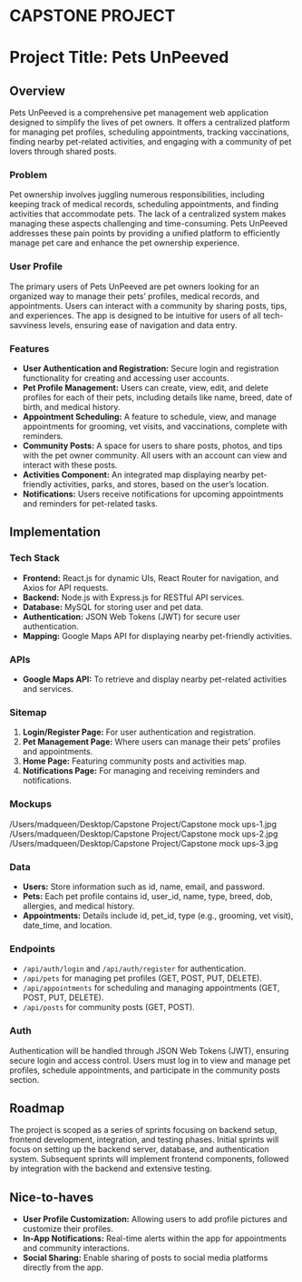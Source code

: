 # CAPSTONE PROJECT

# Project Title: Pets UnPeeved

## Overview

Pets UnPeeved is a comprehensive pet management web application designed to simplify the lives of pet owners. It offers a centralized platform for managing pet profiles, scheduling appointments, tracking vaccinations, finding nearby pet-related activities, and engaging with a community of pet lovers through shared posts.

### Problem

Pet ownership involves juggling numerous responsibilities, including keeping track of medical records, scheduling appointments, and finding activities that accommodate pets. The lack of a centralized system makes managing these aspects challenging and time-consuming. Pets UnPeeved addresses these pain points by providing a unified platform to efficiently manage pet care and enhance the pet ownership experience.

### User Profile

The primary users of Pets UnPeeved are pet owners looking for an organized way to manage their pets’ profiles, medical records, and appointments. Users can interact with a community by sharing posts, tips, and experiences. The app is designed to be intuitive for users of all tech-savviness levels, ensuring ease of navigation and data entry.

### Features

- **User Authentication and Registration:** Secure login and registration functionality for creating and accessing user accounts.
- **Pet Profile Management:** Users can create, view, edit, and delete profiles for each of their pets, including details like name, breed, date of birth, and medical history.
- **Appointment Scheduling:** A feature to schedule, view, and manage appointments for grooming, vet visits, and vaccinations, complete with reminders.
- **Community Posts:** A space for users to share posts, photos, and tips with the pet owner community. All users with an account can view and interact with these posts.
- **Activities Component:** An integrated map displaying nearby pet-friendly activities, parks, and stores, based on the user’s location.
- **Notifications:** Users receive notifications for upcoming appointments and reminders for pet-related tasks.

## Implementation

### Tech Stack

- **Frontend:** React.js for dynamic UIs, React Router for navigation, and Axios for API requests.
- **Backend:** Node.js with Express.js for RESTful API services.
- **Database:** MySQL for storing user and pet data.
- **Authentication:** JSON Web Tokens (JWT) for secure user authentication.
- **Mapping:** Google Maps API for displaying nearby pet-friendly activities.

### APIs

- **Google Maps API:** To retrieve and display nearby pet-related activities and services.

### Sitemap

1. **Login/Register Page:** For user authentication and registration.
2. **Pet Management Page:** Where users can manage their pets’ profiles and appointments.
3. **Home Page:** Featuring community posts and activities map.
4. **Notifications Page:** For managing and receiving reminders and notifications.

### Mockups

/Users/madqueen/Desktop/Capstone Project/Capstone mock ups-1.jpg
/Users/madqueen/Desktop/Capstone Project/Capstone mock ups-2.jpg
/Users/madqueen/Desktop/Capstone Project/Capstone mock ups-3.jpg


### Data

- **Users:** Store information such as id, name, email, and password.
- **Pets:** Each pet profile contains id, user_id, name, type, breed, dob, allergies, and medical history.
- **Appointments:** Details include id, pet_id, type (e.g., grooming, vet visit), date_time, and location.

### Endpoints

- `/api/auth/login` and `/api/auth/register` for authentication.
- `/api/pets` for managing pet profiles (GET, POST, PUT, DELETE).
- `/api/appointments` for scheduling and managing appointments (GET, POST, PUT, DELETE).
- `/api/posts` for community posts (GET, POST).

### Auth

Authentication will be handled through JSON Web Tokens (JWT), ensuring secure login and access control. Users must log in to view and manage pet profiles, schedule appointments, and participate in the community posts section.

## Roadmap

The project is scoped as a series of sprints focusing on backend setup, frontend development, integration, and testing phases. Initial sprints will focus on setting up the backend server, database, and authentication system. Subsequent sprints will implement frontend components, followed by integration with the backend and extensive testing.

## Nice-to-haves

- **User Profile Customization:** Allowing users to add profile pictures and customize their profiles.
- **In-App Notifications:** Real-time alerts within the app for appointments and community interactions.
- **Social Sharing:** Enable sharing of posts to social media platforms directly from the app.